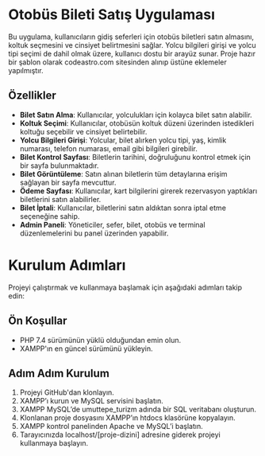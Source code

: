 # Otobüs Bileti Satış Uygulaması

Bu uygulama, kullanıcıların gidiş seferleri için otobüs biletleri satın almasını, koltuk seçmesini ve cinsiyet belirtmesini sağlar. Yolcu bilgileri girişi ve yolcu tipi seçimi de dahil olmak üzere, kullanıcı dostu bir arayüz sunar. Proje hazır bir şablon olarak codeastro.com sitesinden alınıp üstüne eklemeler yapılmıştır. 

## Özellikler

- **Bilet Satın Alma**: Kullanıcılar, yolculukları için kolayca bilet satın alabilir.
- **Koltuk Seçimi**: Kullanıcılar, otobüsün koltuk düzeni üzerinden istedikleri koltuğu seçebilir ve cinsiyet belirtebilir.
- **Yolcu Bilgileri Girişi**: Yolcular, bilet alırken yolcu tipi, yaş, kimlik numarası, telefon numarası, email gibi bilgileri girebilir.
- **Bilet Kontrol Sayfası**: Biletlerin tarihini, doğruluğunu kontrol etmek için bir sayfa bulunmaktadır.
- **Bilet Görüntüleme**: Satın alınan biletlerin tüm detaylarına erişim sağlayan bir sayfa mevcuttur.
- **Ödeme Sayfası**: Kullanıcılar, kart bilgilerini girerek rezervasyon yaptıkları biletlerini satın alabilirler.
- **Bilet İptali**: Kullanıcılar, biletlerini satın aldıktan sonra iptal etme seçeneğine sahip.
- **Admin Paneli**: Yöneticiler, sefer, bilet, otobüs ve terminal düzenlemelerini bu panel üzerinden yapabilir.

# Kurulum Adımları

Projeyi çalıştırmak ve kullanmaya başlamak için aşağıdaki adımları takip edin:

## Ön Koşullar

- PHP 7.4 sürümünün yüklü olduğundan emin olun.
- XAMPP'ın en güncel sürümünü yükleyin.

## Adım Adım Kurulum

1. Projeyi GitHub'dan klonlayın.
2. XAMPP’ı kurun ve MySQL servisini başlatın.
3. XAMPP MySQL’de umuttepe_turizm adında bir SQL veritabanı oluşturun.
4. Klonlanan proje dosyasını XAMPP’ın htdocs klasörüne kopyalayın.
5. XAMPP kontrol panelinden Apache ve MySQL’i başlatın.
6. Tarayıcınızda localhost/[proje-dizini] adresine giderek projeyi kullanmaya başlayın.


